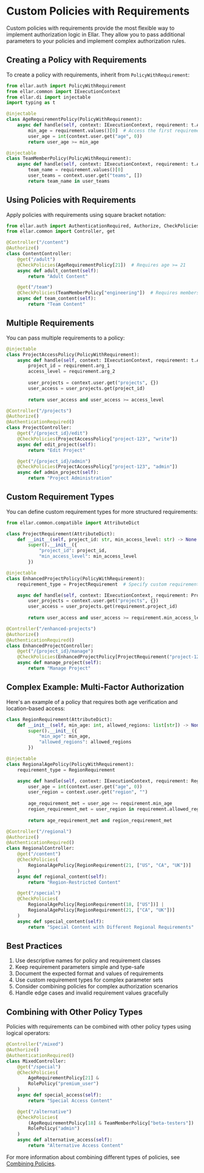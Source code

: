 # **Custom Policies with Requirements**

Custom policies with requirements provide the most flexible way to implement authorization logic in Ellar. They allow you to pass additional parameters to your policies and implement complex authorization rules.

## **Creating a Policy with Requirements**

To create a policy with requirements, inherit from `PolicyWithRequirement`:

```python
from ellar.auth import PolicyWithRequirement
from ellar.common import IExecutionContext
from ellar.di import injectable
import typing as t

@injectable
class AgeRequirementPolicy(PolicyWithRequirement):
    async def handle(self, context: IExecutionContext, requirement: t.Any) -> bool:
        min_age = requirement.values()[0]  # Access the first requirement argument
        user_age = int(context.user.get("age", 0))
        return user_age >= min_age

@injectable
class TeamMemberPolicy(PolicyWithRequirement):
    async def handle(self, context: IExecutionContext, requirement: t.Any) -> bool:
        team_name = requirement.values()[0]
        user_teams = context.user.get("teams", [])
        return team_name in user_teams
```

## **Using Policies with Requirements**

Apply policies with requirements using square bracket notation:

```python
from ellar.auth import AuthenticationRequired, Authorize, CheckPolicies
from ellar.common import Controller, get

@Controller("/content")
@Authorize()
class ContentController:
    @get("/adult")
    @CheckPolicies(AgeRequirementPolicy[21])  # Requires age >= 21
    async def adult_content(self):
        return "Adult Content"

    @get("/team")
    @CheckPolicies(TeamMemberPolicy["engineering"])  # Requires membership in engineering team
    async def team_content(self):
        return "Team Content"
```

## **Multiple Requirements**

You can pass multiple requirements to a policy:

```python
@injectable
class ProjectAccessPolicy(PolicyWithRequirement):
    async def handle(self, context: IExecutionContext, requirement: t.Any) -> bool:
        project_id = requirement.arg_1
        access_level = requirement.arg_2
        
        user_projects = context.user.get("projects", {})
        user_access = user_projects.get(project_id)
        
        return user_access and user_access >= access_level

@Controller("/projects")
@Authorize()
@AuthenticationRequired()
class ProjectController:
    @get("/{project_id}/edit")
    @CheckPolicies(ProjectAccessPolicy["project-123", "write"])
    async def edit_project(self):
        return "Edit Project"

    @get("/{project_id}/admin")
    @CheckPolicies(ProjectAccessPolicy["project-123", "admin"])
    async def admin_project(self):
        return "Project Administration"
```

## **Custom Requirement Types**

You can define custom requirement types for more structured requirements:

```python
from ellar.common.compatible import AttributeDict

class ProjectRequirement(AttributeDict):
    def __init__(self, project_id: str, min_access_level: str) -> None:
        super().__init__({
            "project_id": project_id,
            "min_access_level": min_access_level
        })

@injectable
class EnhancedProjectPolicy(PolicyWithRequirement):
    requirement_type = ProjectRequirement  # Specify custom requirement type

    async def handle(self, context: IExecutionContext, requirement: ProjectRequirement) -> bool:
        user_projects = context.user.get("projects", {})
        user_access = user_projects.get(requirement.project_id)
        
        return user_access and user_access >= requirement.min_access_level

@Controller("/enhanced-projects")
@Authorize()
@AuthenticationRequired()
class EnhancedProjectController:
    @get("/{project_id}/manage")
    @CheckPolicies(EnhancedProjectPolicy[ProjectRequirement("project-123", "manage")])
    async def manage_project(self):
        return "Manage Project"
```

## **Complex Example: Multi-Factor Authorization**

Here's an example of a policy that requires both age verification and location-based access:

```python
class RegionRequirement(AttributeDict):
    def __init__(self, min_age: int, allowed_regions: list[str]) -> None:
        super().__init__({
            "min_age": min_age,
            "allowed_regions": allowed_regions
        })

@injectable
class RegionalAgePolicy(PolicyWithRequirement):
    requirement_type = RegionRequirement

    async def handle(self, context: IExecutionContext, requirement: RegionRequirement) -> bool:
        user_age = int(context.user.get("age", 0))
        user_region = context.user.get("region", "")
        
        age_requirement_met = user_age >= requirement.min_age
        region_requirement_met = user_region in requirement.allowed_regions
        
        return age_requirement_met and region_requirement_met

@Controller("/regional")
@Authorize()
@AuthenticationRequired()
class RegionalController:
    @get("/content")
    @CheckPolicies(
        RegionalAgePolicy[RegionRequirement(21, ["US", "CA", "UK"])]
    )
    async def regional_content(self):
        return "Region-Restricted Content"

    @get("/special")
    @CheckPolicies(
        RegionalAgePolicy[RegionRequirement(18, ["US"])] |
        RegionalAgePolicy[RegionRequirement(21, ["CA", "UK"])]
    )
    async def special_content(self):
        return "Special Content with Different Regional Requirements"
```

## **Best Practices**

1. Use descriptive names for policy and requirement classes
2. Keep requirement parameters simple and type-safe
3. Document the expected format and values of requirements
4. Use custom requirement types for complex parameter sets
5. Consider combining policies for complex authorization scenarios
6. Handle edge cases and invalid requirement values gracefully

## **Combining with Other Policy Types**

Policies with requirements can be combined with other policy types using logical operators:

```python
@Controller("/mixed")
@Authorize()
@AuthenticationRequired()
class MixedController:
    @get("/special")
    @CheckPolicies(
        AgeRequirementPolicy[21] &
        RolePolicy("premium_user")
    )
    async def special_access(self):
        return "Special Access Content"

    @get("/alternative")
    @CheckPolicies(
        (AgeRequirementPolicy[18] & TeamMemberPolicy["beta-testers"]) |
        RolePolicy("admin")
    )
    async def alternative_access(self):
        return "Alternative Access Content"
```

For more information about combining different types of policies, see [Combining Policies](./combining-policies.md). 
